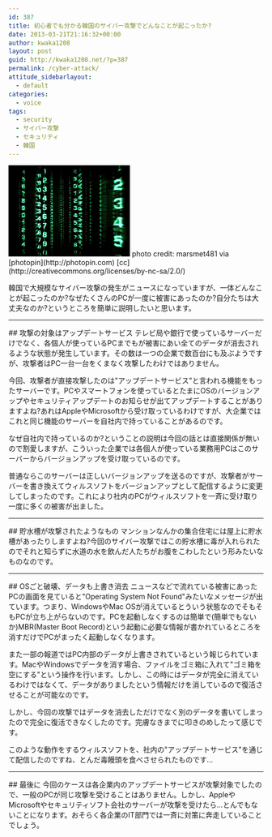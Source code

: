 ```yaml
---
id: 387
title: 初心者でも分かる韓国のサイバー攻撃でどんなことが起こったか?
date: 2013-03-21T21:16:32+00:00
author: kwaka1208
layout: post
guid: http://kwaka1208.net/?p=387
permalink: /cyber-attack/
attitude_sidebarlayout:
  - default
categories:
  - voice
tags:
  - security
  - サイバー攻撃
  - セキュリティ
  - 韓国
---
```

<img src="/assets/images/2013/03/small_8175229818.jpg" alt="cyber attack" width="240" height="180" class="alignnone size-full wp-image-388" />
photo credit: marsmet481 via [photopin](http://photopin.com) [cc](http://creativecommons.org/licenses/by-nc-sa/2.0/)

韓国で大規模なサイバー攻撃の発生がニュースになっていますが、一体どんなことが起こったのか?なぜたくさんのPCが一度に被害にあったのか?自分たちは大丈夫なのか?というところを簡単に説明したいと思います。

<hr>
## 攻撃の対象はアップデートサービス
テレビ局や銀行で使っているサーバーだけでなく、各個人が使っているPCまでもが被害にあい全てのデータが消去されるような状態が発生しています。その数は一つの企業で数百台にも及ぶようですが、攻撃者はPC一台一台をくまなく攻撃したわけではありません。

今回、攻撃者が直接攻撃したのは"アップデートサービス"と言われる機能をもったサーバーです。PCやスマートフォンを使っているとたまにOSのバージョンアップやセキュリティアップデートのお知らせが出てアップデートすることがありますよね?あれはAppleやMicrosoftから受け取っているわけですが、大企業ではこれと同じ機能のサーバーを自社内で持っていることがあるのです。

なぜ自社内で持っているのか?ということの説明は今回の話とは直接関係が無いので割愛しますが、こういった企業では各個人が使っている業務用PCはこのサーバーからバージョンアップを受け取っているのです。

普通ならこのサーバーは正しいバージョンアップを送るのですが、攻撃者がサーバーを書き換えてウィルスソフトをバージョンアップとして配信するように変更してしまったのです。これにより社内のPCがウィルスソフトを一斉に受け取り一度に多くの被害が出ました。

<hr>
## 貯水槽が攻撃されたようなもの
マンションなんかの集合住宅には屋上に貯水槽があったりしますよね?今回のサイバー攻撃ではこの貯水槽に毒が入れられたのでそれと知らずに水道の水を飲んだ人たちがお腹をこわしたという形みたいなものなのです。

<hr>
## OSごと破壊、データも上書き消去
ニュースなどで流れている被害にあったPCの画面を見ていると"Operating System Not Found"みたいなメッセージが出ています。つまり、WindowsやMac OSが消えているとういう状態なのでそもそもPCが立ち上がらないのです。PCを起動しなくするのは簡単で(簡単でもないか)MBR(Master Boot Record)という起動に必要な情報が書かれているところを消すだけでPCがまったく起動しなくなります。

また一部の報道ではPC内部のデータが上書きされているという報じられています。MacやWindowsでデータを消す場合、ファイルをゴミ箱に入れて"ゴミ箱を空にする"という操作を行います。しかし、この時にはデータが完全に消えているわけではなくて、データがありましたという情報だけを消しているので復活させることが可能なのです。

しかし、今回の攻撃ではデータを消去しただけでなく別のデータを書いてしまったので完全に復活できなくしたのです。完膚なきまでに叩きのめしたって感じです。

このような動作をするウィルスソフトを、社内の"アップデートサービス"を通じて配信したのですね、とんだ毒饅頭を食べさせられたものです...

<hr>
## 最後に
今回のケースは各企業内のアップデートサービスが攻撃対象でしたので、一般のPCが同じ攻撃を受けることはありません。しかし、AppleやMicrosoftやセキュリティソフト会社のサーバーが攻撃を受けたら...とんでもないことになります。おそらく各企業のIT部門では一斉に対策に奔走していることでしょう。

